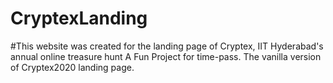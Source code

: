 # CryptexLanding
#This website was created for the landing page of Cryptex, IIT Hyderabad's annual online treasure hunt 
A Fun Project for time-pass. The vanilla version of Cryptex2020 landing page.
